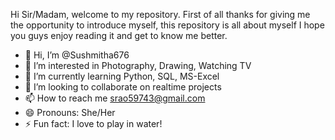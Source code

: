 Hi Sir/Madam, welcome to my repository. First of all thanks for giving me the opportunity to introduce myself, this repository is all about myself I hope you guys enjoy reading it and get to know me better.
- 👋 Hi, I’m @Sushmitha676
- 👀 I’m interested in Photography, Drawing, Watching TV
- 🌱 I’m currently learning Python, SQL, MS-Excel
- 💞️ I’m looking to collaborate on realtime projects 
- 📫 How to reach me srao59743@gmail.com
- 😄 Pronouns: She/Her
- ⚡ Fun fact: I love to play in water!
